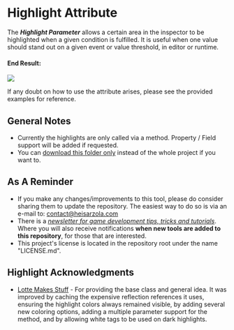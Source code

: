 # Highlight Attribute
The ***Highlight Parameter*** allows a certain area in the inspector to be highlighted when a given condition is fulfilled. It is useful when one value should stand out on a given event or value threshold, in editor or runtime.

#### End Result:

![](https://github.com/heisarzola/Unity-Development-Tools/blob/master/Attributes/Highlight/Highlight.gif)

If any doubt on how to use the attribute arises, please see the provided examples for reference.

## General Notes
* Currently the highlights are only called via a method. Property / Field support will be added if requested.
* You can [download this folder only](https://minhaskamal.github.io/DownGit/#/home?url=https://github.com/heisarzola/Unity-Development-Tools/tree/master/Attributes/Highlight) instead of the whole project if you want to.

## As A Reminder 
* If you make any changes/improvements to this tool, please do consider sharing them to update the repository. The easiest way to do so is via an e-mail to: contact@heisarzola.com
* There is a [*newsletter for game development tips, tricks and tutorials*](https://heisarzola.us16.list-manage.com/subscribe?u=711c0d50be32d6a5eca3ccb18&id=43d6d70f28). Where you will also receive notifications **when new tools are added to this repository**, for those that are interested.
* This project's license is located in the repository root under the name "LICENSE.md".

## Highlight Acknowledgments

* [Lotte Makes Stuff](https://gist.github.com/LotteMakesStuff/2d3c6dc7a913ed118601db95735574de) - For providing the base class and general idea. It was improved by caching the expensive reflection references it uses, ensuring the highlight colors always remained visible, by adding several new coloring options, adding a multiple parameter support for the method, and by allowing white tags to be used on dark highlights.